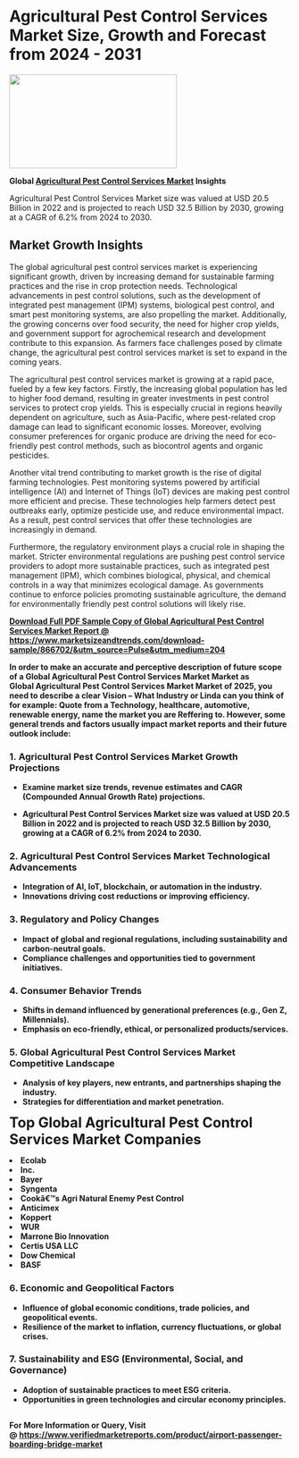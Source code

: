 <H1>Agricultural Pest Control Services Market Size, Growth and Forecast from 2024 - 2031</H1><img class="aligncenter size-medium wp-image-584254" src="https://thirdeyenews.in/wp-content/uploads/2024/09/Global-Market-Research-300x168.jpeg" alt="" width="300" height="168" /><p><strong>Global&nbsp;<a href="https://www.marketsizeandtrends.com/download-sample/866702/&amp;utm_source=Pulse&amp;utm_medium=204">Agricultural Pest Control Services Market</a> Insights</strong></p><p>Agricultural Pest Control Services Market size was valued at USD 20.5 Billion in 2022 and is projected to reach USD 32.5 Billion by 2030, growing at a CAGR of 6.2% from 2024 to 2030.</p><p><h2>Market Growth Insights</h2> <p>The global agricultural pest control services market is experiencing significant growth, driven by increasing demand for sustainable farming practices and the rise in crop protection needs. Technological advancements in pest control solutions, such as the development of integrated pest management (IPM) systems, biological pest control, and smart pest monitoring systems, are also propelling the market. Additionally, the growing concerns over food security, the need for higher crop yields, and government support for agrochemical research and development contribute to this expansion. As farmers face challenges posed by climate change, the agricultural pest control services market is set to expand in the coming years.</p> <p><strong><a href="#"></a></strong></p> <p>The agricultural pest control services market is growing at a rapid pace, fueled by a few key factors. Firstly, the increasing global population has led to higher food demand, resulting in greater investments in pest control services to protect crop yields. This is especially crucial in regions heavily dependent on agriculture, such as Asia-Pacific, where pest-related crop damage can lead to significant economic losses. Moreover, evolving consumer preferences for organic produce are driving the need for eco-friendly pest control methods, such as biocontrol agents and organic pesticides.</p> <p>Another vital trend contributing to market growth is the rise of digital farming technologies. Pest monitoring systems powered by artificial intelligence (AI) and Internet of Things (IoT) devices are making pest control more efficient and precise. These technologies help farmers detect pest outbreaks early, optimize pesticide use, and reduce environmental impact. As a result, pest control services that offer these technologies are increasingly in demand.</p> <p>Furthermore, the regulatory environment plays a crucial role in shaping the market. Stricter environmental regulations are pushing pest control service providers to adopt more sustainable practices, such as integrated pest management (IPM), which combines biological, physical, and chemical controls in a way that minimizes ecological damage. As governments continue to enforce policies promoting sustainable agriculture, the demand for environmentally friendly pest control solutions will likely rise.</p> <p><strong><a href="#"></p><p><span class=""><strong>Download Full PDF Sample Copy of Global Agricultural Pest Control Services Market Report</strong> @ <a href="https://www.marketsizeandtrends.com/download-sample/866702/&amp;utm_source=Pulse&amp;utm_medium=204" target="_blank">https://www.marketsizeandtrends.com/download-sample/866702/&amp;utm_source=Pulse&amp;utm_medium=204</a></span></p><p>In order to make an accurate and perceptive description of future scope of a Global&nbsp;Agricultural Pest Control Services Market Market as Global&nbsp;Agricultural Pest Control Services Market Market of 2025, you need to describe a clear Vision &ndash; What Industry or Linda can you think of for example: Quote from a Technology, healthcare, automotive, renewable energy, name the market you are Reffering to. However, some general trends and factors usually impact market reports and their future outlook include:</p><h3>1.&nbsp;<strong>Agricultural Pest Control Services Market Growth Projections</strong></h3><ul><li>Examine market size trends, revenue estimates and CAGR (Compounded Annual Growth Rate) projections.</li><li><p>Agricultural Pest Control Services Market size was valued at USD 20.5 Billion in 2022 and is projected to reach USD 32.5 Billion by 2030, growing at a CAGR of 6.2% from 2024 to 2030.</p></li></ul><h3>2.&nbsp;<strong>Agricultural Pest Control Services Market Technological Advancements</strong></h3><ul><li>Integration of AI, IoT, blockchain, or automation in the industry.</li><li>Innovations driving cost reductions or improving efficiency.</li></ul><h3>3.&nbsp;<strong>Regulatory and Policy Changes</strong></h3><ul><li>Impact of global and regional regulations, including sustainability and carbon-neutral goals.</li><li>Compliance challenges and opportunities tied to government initiatives.</li></ul><h3>4.&nbsp;<strong>Consumer Behavior Trends</strong></h3><ul><li>Shifts in demand influenced by generational preferences (e.g., Gen Z, Millennials).</li><li>Emphasis on eco-friendly, ethical, or personalized products/services.</li></ul><h3>5.&nbsp;<strong>Global Agricultural Pest Control Services Market Competitive Landscape</strong></h3><ul><li>Analysis of key players, new entrants, and partnerships shaping the industry.</li><li>Strategies for differentiation and market penetration.</li></ul><p data-pm-slice="1 1 []"><span style="color: inherit; font-family: inherit; font-size: 25px;">Top Global Agricultural Pest Control Services Market Companies</span></p><div class="" data-test-id=""><p><li>Ecolab</li><li> Inc.</li><li> Bayer</li><li> Syngenta</li><li> Cookâ€™s Agri Natural Enemy Pest Control</li><li> Anticimex</li><li> Koppert</li><li> WUR</li><li> Marrone Bio Innovation</li><li> Certis USA LLC</li><li> Dow Chemical</li><li> BASF</li></p></div><h3>6.&nbsp;<strong>Economic and Geopolitical Factors</strong></h3><ul><li>Influence of global economic conditions, trade policies, and geopolitical events.</li><li>Resilience of the market to inflation, currency fluctuations, or global crises.</li></ul><h3>7.&nbsp;<strong>Sustainability and ESG (Environmental, Social, and Governance)</strong></h3><ul><li>Adoption of sustainable practices to meet ESG criteria.</li><li>Opportunities in green technologies and circular economy principles.</li></ul><h2><strong style="font-size: 14px;">For More Information or Query, Visit @&nbsp;</strong><a style="background-color: #ffffff; font-size: 14px;" href="https://www.marketsizeandtrends.com/report/agricultural-pest-control-services-market/" target="_blank">https://www.verifiedmarketreports.com/product/airport-passenger-boarding-bridge-market</a></h2>
